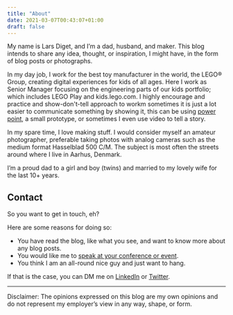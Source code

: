 ```yaml
---
title: "About"
date: 2021-03-07T00:43:07+01:00
draft: false
---
```


My name is Lars Diget, and I’m a dad, husband, and maker. This blog intends to share any idea, thought, or inspiration, I might have, in the form of blog posts or photographs.

In my day job, I work for the best toy manufacturer in the world, the LEGO® Group, creating digital experiences for kids of all ages. Here I work as Senior Manager focusing on the engineering parts of our kids portfolio; which includes LEGO Play and kids.lego.com. I highly encourage and practice and show-don't-tell approach to workm sometimes it is just a lot easier to communicate something by showing it, this can be using [power point](https://boblbobl.com/2020/09/23/make-your-presentations-fun/), a small prototype, or sometimes I even use video to tell a story.

In my spare time, I love making stuff. I would consider myself an amateur photographer, preferable taking photos with analog cameras such as the medium format Hasselblad 500 C/M. The subject is most often the streets around where I live in Aarhus, Denmark.

I’m a proud dad to a girl and boy (twins) and married to my lovely wife for the last 10+ years.

## Contact
So you want to get in touch, eh?

Here are some reasons for doing so:

- You have read the blog, like what you see, and want to know more about any blog posts.
- You would like me to [speak at your conference or event](https://boblbobl.com/2020/09/22/seeking-speaking-opportunities/).
- You think I am an all-round nice guy and just want to hang.

If that is the case, you can DM me on [LinkedIn](https://www.linkedin.com/in/boblbobl/) or [Twitter](https://twitter.com/boblbobl).

----

Disclaimer: The opinions expressed on this blog are my own opinions and do not represent my employer’s view in any way, shape, or form.
